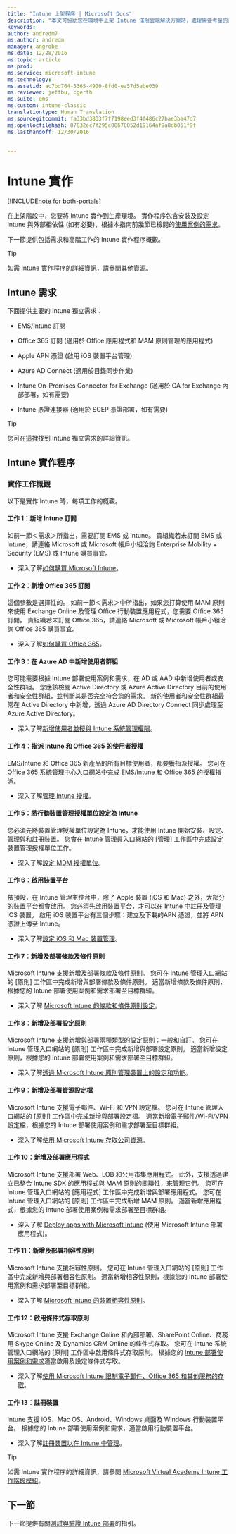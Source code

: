 ```yaml
---
title: "Intune 上架程序 | Microsoft Docs"
description: "本文可協助您在環境中上架 Intune 僅限雲端解決方案時，處理需要考量的所有詳細資訊。"
keywords: 
author: andredm7
ms.author: andredm
manager: angrobe
ms.date: 12/28/2016
ms.topic: article
ms.prod: 
ms.service: microsoft-intune
ms.technology: 
ms.assetid: ac7bd764-5365-4920-8fd0-ea57d5ebe039
ms.reviewer: jeffbu, cgerth
ms.suite: ems
ms.custom: intune-classic
translationtype: Human Translation
ms.sourcegitcommit: fa33bd3833f7f7198eed3f4f486c27bae3ba47d7
ms.openlocfilehash: 87832ec7f295c08678052d19164af9a8db051f9f
ms.lasthandoff: 12/30/2016


---
```


# <a name="intune-implementation"></a>Intune 實作

[!INCLUDE[note for both-portals](../includes/note-for-both-portals.md)]

在上架階段中，您要將 Intune 實作到生產環境。 實作程序包含安裝及設定 Intune 與外部相依性 (如有必要)，根據本指南前幾節已檢閱的[使用案例的需求](section-3-determine-use-case-requirements.md)。

下一節提供包括需求和高階工作的 Intune 實作程序概觀。

>[!TIP]
> 如需 Intune 實作程序的詳細資訊，請參閱[其他資源](additional-resources.md)。

## <a name="intune-requirements"></a>Intune 需求

下面提供主要的 Intune 獨立需求︰

-   EMS/Intune 訂閱

-   Office 365 訂閱 (適用於 Office 應用程式和 MAM 原則管理的應用程式)

-   Apple APN 憑證 (啟用 iOS 裝置平台管理)

-   Azure AD Connect (適用於目錄同步作業)

-   Intune On-Premises Connector for Exchange (適用於 CA for Exchange 內部部署，如有需要)

-   Intune 憑證連接器 (適用於 SCEP 憑證部署，如有需要)

>[!TIP]
> 您可在[這裡](https://docs.microsoft.com/intune/get-started/what-to-know-before-you-start-microsoft-intune)找到 Intune 獨立需求的詳細資訊。

## <a name="intune-implementation-process"></a>Intune 實作程序

### <a name="overview-of-implementation-tasks"></a>實作工作概觀

以下是實作 Intune 時，每項工作的概觀。

#### <a name="task-1-add-intune-subscription"></a>工作 1：新增 Intune 訂閱

如前一節＜需求＞所指出，需要訂閱 EMS 或 Intune。 貴組織若未訂閱 EMS 或 Intune，請連絡 Microsoft 或 Microsoft 帳戶小組洽詢 Enterprise Mobility + Security (EMS) 或 Intune 購買事宜。

-   深入了解[如何購買 Microsoft Intune](https://www.microsoft.com/en-us/cloud-platform/microsoft-intune-pricing)。

#### <a name="task-2-add-office-365-subscription"></a>工作 2︰新增 Office 365 訂閱

這個參數是選擇性的。 如前一節＜需求＞中所指出，如果您打算使用 MAM 原則來使用 Exchange Online 及管理 Office 行動裝置應用程式，您需要 Office 365 訂閱。 貴組織若未訂閱 Office 365，請連絡 Microsoft 或 Microsoft 帳戶小組洽詢 Office 365 購買事宜。

-   深入了解[如何購買 Office 365](https://products.office.com/business/compare-office-365-for-business-plans)。

#### <a name="task-3-add-users-groups-in-azure-ad"></a>工作 3︰在 Azure AD 中新增使用者群組

您可能需要根據 Intune 部署使用案例和需求，在 AD 或 AAD 中新增使用者或安全性群組。 您應該檢閱 Active Directory 或 Azure Active Directory 目前的使用者和安全性群組，並判斷其是否完全符合您的需求。 新的使用者和安全性群組最常在 Active Directory 中新增，透過 Azure AD Directory Connect 同步處理至 Azure Active Directory。

-   深入了解[新增使用者並授與 Intune 系統管理權限](https://docs.microsoft.com/intune/get-started/start-with-a-paid-subscription-to-microsoft-intune-step-3)。

#### <a name="task-4-assign-intune-and-office-365-user-licenses"></a>工作 4︰指派 Intune 和 Office 365 的使用者授權

EMS/Intune 和 Office 365 新產品的所有目標使用者，都要獲指派授權。 您可在 Office 365 系統管理中心入口網站中完成 EMS/Intune 和 Office 365 的授權指派。

-   深入了解[管理 Intune 授權](https://docs.microsoft.com/intune/get-started/start-with-a-paid-subscription-to-microsoft-intune-step-4)。

#### <a name="task-5-set-mobile-device-management-authority-to-intune"></a>工作 5：將行動裝置管理授權單位設定為 Intune

您必須先將裝置管理授權單位設定為 Intune，才能使用 Intune 開始安裝、設定、管理與和註冊裝置。 您會在 Intune 管理員入口網站的 [管理] 工作區中完成設定裝置管理授權單位工作。

-   深入了解[設定 MDM 授權單位](https://docs.microsoft.com/intune/deploy-use/prerequisites-for-enrollment#step-2-set-mdm-authority)。

#### <a name="task-6-enable-device-platforms"></a>工作 6︰啟用裝置平台

依預設，在 Intune 管理主控台中，除了 Apple 裝置 (iOS 和 Mac) 之外，大部分的裝置平台都會啟用。 您必須先啟用裝置平台，才可以在 Intune 中註冊及管理 iOS 裝置。 啟用 iOS 裝置平台有三個步驟︰建立及下載的APN 憑證，並將 APN 憑證上傳至 Intune。

-   深入了解[設定 iOS 和 Mac 裝置管理](https://docs.microsoft.com/intune/deploy-use/set-up-ios-and-mac-management-with-microsoft-intune)。

#### <a name="task-7-add-and-deploy-terms-and-conditions-policies"></a>工作 7︰新增及部署條款及條件原則

Microsoft Intune 支援新增及部署條款及條件原則。 您可在 Intune 管理入口網站的 [原則] 工作區中完成新增與部署條款及條件原則。 適當新增條款及條件原則，根據您的 Intune 部署使用案例和需求部署至目標群組。

-   深入了解 [Microsoft Intune 的條款和條件原則設定](https://docs.microsoft.com/intune/deploy-use/terms-and-condition-policy-settings-in-microsoft-intune)。

#### <a name="task-8-add-and-deploy-configuration-policies"></a>工作 8︰新增及部署設定原則

Microsoft Intune 支援新增與部署兩種類型的設定原則：一般和自訂。 您可在 Intune 管理入口網站的 [原則] 工作區中完成新增與部署設定原則。 適當新增設定原則，根據您的 Intune 部署使用案例和需求部署至目標群組。

-   深入了解[透過 Microsoft Intune 原則管理裝置上的設定和功能](https://docs.microsoft.com/intune/deploy-use/manage-settings-and-features-on-your-devices-with-microsoft-intune-policies)。

#### <a name="task-9-add-and-deploy-resource-profiles"></a>工作 9︰新增及部署資源設定檔

Microsoft Intune 支援電子郵件、Wi-Fi 和 VPN 設定檔。 您可在 Intune 管理入口網站的 [原則] 工作區中完成新增與部署設定檔。 適當新增電子郵件/Wi-Fi/VPN 設定檔，根據您的 Intune 部署使用案例和需求部署至目標群組。

-   深入了解[使用 Microsoft Intune 存取公司資源](https://docs.microsoft.com/intune/deploy-use/enable-access-to-company-resources-with-microsoft-intune)。

#### <a name="task-10-add-and-deploy-apps"></a>工作 10：新增及部署應用程式

Microsoft Intune 支援部署 Web、LOB 和公用市集應用程式。 此外，支援透過建立已整合 Intune SDK 的應用程式與 MAM 原則的關聯性，來管理它們。 您可在 Intune 管理入口網站的 [應用程式] 工作區中完成新增與部署應用程式。 您可在 Intune 管理入口網站的 [原則] 工作區中完成新增 MAM 原則。 適當新增應用程式，根據您的 Intune 部署使用案例和需求部署至目標群組。

-   深入了解 [Deploy apps with Microsoft Intune](https://docs.microsoft.com/en-us/intune/deploy-use/deploy-apps) (使用 Microsoft Intune 部署應用程式)。

#### <a name="task-11-add-and-deploy-compliance-policies"></a>工作 11：新增及部署相容性原則

Microsoft Intune 支援相容性原則。 您可在 Intune 管理入口網站的 [原則] 工作區中完成新增與部署相容性原則。 適當新增相容性原則，根據您的 Intune 部署使用案例和需求部署至目標群組。

-   深入了解 [Microsoft Intune 的裝置相容性原則](https://docs.microsoft.com/intune/deploy-use/introduction-to-device-compliance-policies-in-microsoft-intune)。

#### <a name="task-12-enable-conditional-access-policies"></a>工作 12：啟用條件式存取原則

Microsoft Intune 支援 Exchange Online 和內部部署、SharePoint Online、商務用 Skype Online 及 Dynamics CRM Online 的條件式存取。 您可在 Intune 系統管理入口網站的 [原則] 工作區中啟用條件式存取原則。 根據您的 [Intune 部署使用案例和需求](section-3-determine-use-case-requirements.md)適當啟用及設定條件式存取。

-   深入了解[使用 Microsoft Intune 限制電子郵件、Office 365 和其他服務的存取](https://docs.microsoft.com/intune/deploy-use/restrict-access-to-email-and-o365-services-with-microsoft-intune)。

#### <a name="task-13-enroll-devices"></a>工作 13：註冊裝置

Intune 支援 iOS、Mac OS、Android、Windows 桌面及 Windows 行動裝置平台。 根據您的 Intune 部署使用案例和需求，適當啟用行動裝置平台。

-   深入了解[註冊裝置以在 Intune 中管理](https://docs.microsoft.com/intune/deploy-use/enroll-devices-in-microsoft-intune)。

>[!TIP]
> 如需 Intune 實作程序的詳細資訊，請參閱 [Microsoft Virtual Academy Intune 工作階段模組](https://mva.microsoft.com/training-courses/deploying-microsoft-enterprise-mobility-suite-16408?l=PPWNoZxvD_1404778676)。

## <a name="next-section"></a>下一節

下一節提供有關[測試與驗證 Intune 部署](section-9-test-and-validation.md)的指引。

